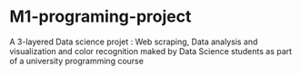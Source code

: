 # M1-programing-project
A 3-layered Data science projet : Web scraping, Data analysis and visualization and color recognition maked by Data Science students as part of a university programming course
